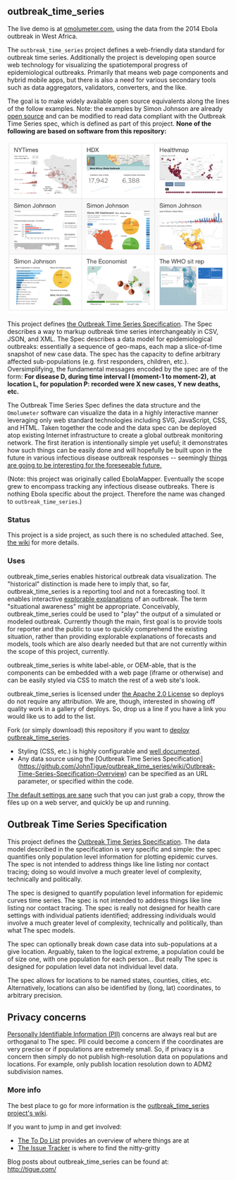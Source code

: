 ## outbreak_time_series
The live demo is at [omolumeter.com](http://omolumeter.com), using the data from the 2014 Ebola outbreak in West Africa.

The `outbreak_time_series` project defines a web-friendly data standard for outbreak time series. Additionally the project is developing open source web technology for visualizing the spatiotemporal progress of epidemiological outbreaks. Primarily that means web page components and hybrid mobile apps, but there is also a need for various secondary tools such as data aggregators, validators, converters, and the like. 

The goal is to make widely available open source equivalents along the lines of the follow examples. Note: the examples by Simon Johnson are already [open source](https://github.com/SimonbJohnson/Ebola-Timeline-Map/blob/master/LICENSE) and can be modified to read data compliant with the Outbreak Time Series spec, which is defined as part of this project. **None of the following are based on software from this repository:**  

<a href='https://github.com/JohnTigue/outbreak_time_series/wiki/Gallery-of-Ebola-Visualizations-Found-Across-the-Web'>![](https://raw.githubusercontent.com/JohnTigue/ebola-viz-twumbshots/gh-pages/not-golden-ratio/nine-up-vizes.png)</a>

This project defines [the Outbreak Time Series Specification](#outbreak_time_series_spec). The Spec describes a way to markup outbreak time series interchangeably in CSV, JSON, and XML. The Spec describes a data model for epidemiological outbreaks: essentially a sequence of geo-maps, each map a slice-of-time snapshot of new case data. The spec has the capacity to define arbitrary affected sub-populations (e.g. first responders, children, etc.). Oversimplifying, the fundamental messages encoded by the spec are of the form: **For disease D, during time interval I (moment-1 to moment-2), at location L, for population P: recorded were X new cases, Y new deaths, etc.**

The Outbreak Time Series Spec defines the data structure and the `Omolumeter` software can visualize the data in a highly interactive manner leveraging only web standard technologies including SVG, JavaScript, CSS, and HTML. Taken together the code and the data spec can be deployed atop existing Internet infrastructure to create a global outbreak monitoring network. The first iteration is intentionally simple yet useful; it demonstrates how such things can be easily done and will hopefully be built upon in the future in various infectious disease outbreak responses -- seemingly [things are going to be interesting for the foreseeable future.](http://bigstory.ap.org/article/db7d627eb16841f7b78909b035e96e6f/experts-it-was-busy-black-eye-year-disease-control)

(Note: this project was originally called EbolaMapper. Eventually the scope grew to encompass tracking any infectious disease outbreaks. There is nothing Ebola specific about the project. Therefore the name was changed to `outbreak_time_series`.)

### Status
This project is a side project, as such there is no scheduled attached. See, [the wiki](https://github.com/JohnTigue/outbreak_time_series/wiki#status) for more details.

### Uses
outbreak_time_series enables historical outbreak data visualization. The "historical" distinction is made here to imply that, so far, outbreak_time_series is a reporting tool and not a forecasting tool. It enables interactive [explorable explanations](http://worrydream.com/ExplorableExplanations/) of an outbreak. The term "situational awareness" might be appropriate. Conceivably, outbreak_time_series could be used to "play" the output of a simulated or modeled outbreak. Currently though the main, first goal is to provide tools for reporter and the public to use to quickly comprehend the existing situation, rather than providing explorable explanations of forecasts and models, tools which are also dearly needed but that are not currently within the scope of this project, currently.

outbreak_time_series is white label-able, or OEM-able, that is the components can be embedded with a web page (iframe or otherwise) and can be easily styled via CSS to match the rest of a web site's look.

outbreak_time_series is licensed under [the Apache 2.0 License](http://www.apache.org/licenses/LICENSE-2.0.html) so deploys do not require any attribution. We are, though, interested in showing off quality work in a gallery of deploys. So, drop us a line if you have a link you would like us to add to the list.

Fork (or simply download) this repository if you want to [deploy outbreak_time_series](https://github.com/JohnTigue/outbreak_time_series/wiki/Deployment-HOWTO). 
- Styling (CSS, etc.) is highly configurable and [well documented](https://github.com/JohnTigue/outbreak_time_series/wiki/White-Label). 
- Any data source using the [Outbreak Time Series Specification] (https://github.com/JohnTigue/outbreak_time_series/wiki/Outbreak-Time-Series-Specification-Overview) can be specified as an URL parameter, or specified within the code.

[The default settings are sane](http://en.wikipedia.org/wiki/Convention_over_configuration) such that you can just grab a copy, throw the files up on a web server, and quickly be up and running.

## Outbreak Time Series Specification <a name='outbreak_time_series_spec'></a>
This project defines the [Outbreak Time Series Specification](https://github.com/JohnTigue/outbreak_time_series/wiki/Outbreak-Time-Series-Specification-Overview). The data model described in the specification is very specific and simple: the spec quantifies only population level information for plotting epidemic curves. The spec is not intended to address things like line listing nor contact tracing; doing so would involve a much greater level of 
complexity, technically and politically.

The spec is designed to quantify population level information for epidemic curves time series. 
The spec is not intended to address things like line listing nor contact tracing.
The spec is really not designed for health care settings with individual patients identified; 
addressing individuals would involve a much greater level of complexity, technically and politically, than what The spec models.

The spec can optionally break down case data into sub-populations at a give location.
Arguably, taken to the logical extreme, a population could be of size one, with one population for each person...
But really The spec is designed for population level data not individual level data. 

The spec allows for locations to be named states, counties, cities, etc.
Alternatively, locations can also be identified by (long, lat) coordinates, to arbitrary precision.

## Privacy concerns
[Personally Identifiable Information (PII)](http://en.wikipedia.org/wiki/Personally_identifiable_information) concerns are always real but are orthoganal to The spec. PII could become a concern if the coordinates are very precise or if populations are extremely small. So, if privacy is a concern then simply do not publish high-resolution data on populations and locations. For example, only publish location resolution down to ADM2 subdivision names.

### More info
The best place to go for more information is the [outbreak_time_series project's wiki](https://github.com/JohnTigue/outbreak_time_series/wiki).

If you want to jump in and get involved:  
- [The To Do List](https://github.com/JohnTigue/outbreak_time_series/wiki/To-Do-List) provides an overview of where things are at  
- [The Issue Tracker](https://github.com/JohnTigue/outbreak_time_series/issues) is where to find the nitty-gritty

Blog posts about outbreak_time_series can be found at:  
http://tigue.com/

